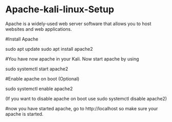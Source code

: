 # Apache-kali-linux-Setup
Apache is a widely-used web server software that allows you to host websites and web applications. 

#Install Apache

sudo apt update
sudo apt install apache2

#You have now apache in your Kali. Now start apache by using 

sudo systemctl start apache2

#Enable apache on boot (Optional)

sudo systemctl enable apache2

(If you want to disable apache on boot use sudo systemctl disable apache2)

#now you have started apache, go to http://localhost so make sure your apache is started. 
